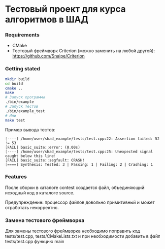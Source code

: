 # Тестовый проект для курса алгоритмов в ШАД

### Requirements

- CMake
- Тестовый фреймворк Criterion (можно заменить на любой другой):
https://github.com/Snaipe/Criterion

### Getting stated

```sh
mkdir build
cd build
cmake ..
make
# Запуск программы
./bin/example
# Запуск тестов
./bin/example_test
# Или
make test
```

Пример вывода тестов:

```
[----] /home/user/shad_example/tests/test.cpp:22: Assertion failed: 52 != 53
[FAIL] basic_suite::error: (0.00s)
[----] /home/user/shad_example/tests/test.cpp:25: Unexpected signal caught below this line!
[FAIL] basic_suite::segfault: CRASH!
[====] Synthesis: Tested: 3 | Passing: 1 | Failing: 2 | Crashing: 1
```

### Features

После сборки в каталоге contest создается файл, объединяющий исходный код в
каталоге source.

Предупреждение: процессор файлов довольно примитивный и может отработать некорректно.

### Замена тестового фреймворка

Для замены тестового фреймворка необходимо поправить код tests/test.cpp, tests/CMakeLists.txt и при необходимости добавить в файл tests/test.cpp функцию main
